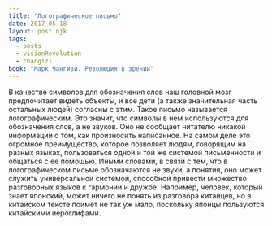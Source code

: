 ```yaml
---
title: "Логографическое письмо"
date: 2017-05-18
layout: post.njk
tags:
  - posts
  - visionRevolution
  - changizi
book: "Марк Чангизи. Революция в зрении"
---
```


В качестве символов для обозначения слов наш головной мозг предпочитает видеть объекты, и все дети (а также значительная часть остальных людей) согласны с этим. Такое письмо называется логографическим. Это значит, что символы в нем используются для обозначения слов, а не звуков. Оно не сообщает читателю никакой информации о том, как произносить написанное. На самом деле это огромное преимущество, которое позволяет людям, говорящим на разных языках, пользоваться одной и той же системой письменности и общаться с ее помощью. Иными словами, в связи с тем, что в логографическом письме обозначаются не звуки, а понятия, оно может служить универсальной системой, способной привести множество разговорных языков к гармонии и дружбе. Например, человек, который знает японский, может ничего не понять из разговора китайцев, но в китайском тексте поймет не так уж мало, поскольку японцы пользуются китайскими иероглифами.
